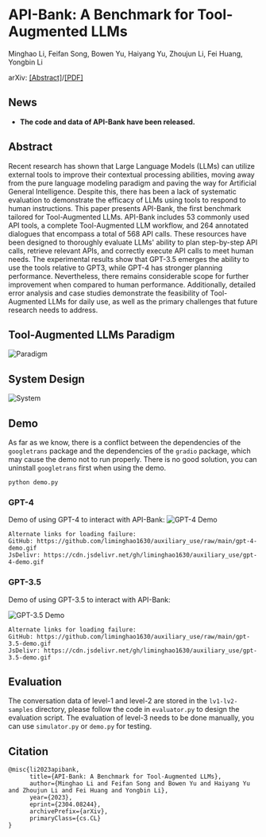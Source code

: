 # API-Bank: A Benchmark for Tool-Augmented LLMs
Minghao Li, Feifan Song, Bowen Yu, Haiyang Yu, Zhoujun Li, Fei Huang, Yongbin Li

arXiv: [[Abstract]](https://arxiv.org/abs/2304.08244)/[[PDF]](https://arxiv.org/pdf/2304.08244.pdf)
<!-- PDF: [API-Bank-arxiv-version.pdf](API-Bank-arxiv-version.pdf)
 -->


## News
- **The code and data of API-Bank have been released.**
 
## Abstract

Recent research has shown that Large Language Models (LLMs) can utilize external tools to improve their contextual processing abilities, moving away from the pure language modeling paradigm and paving the way for Artificial General Intelligence. Despite this, there has been a lack of systematic evaluation to demonstrate the efficacy of LLMs using tools to respond to human instructions. This paper presents API-Bank, the first benchmark tailored for Tool-Augmented LLMs. API-Bank includes 53 commonly used API tools, a complete Tool-Augmented LLM workflow, and 264 annotated dialogues that encompass a total of 568 API calls. These resources have been designed to thoroughly evaluate LLMs' ability to plan step-by-step API calls, retrieve relevant APIs, and correctly execute API calls to meet human needs. The experimental results show that GPT-3.5 emerges the ability to use the tools relative to GPT3, while GPT-4 has stronger planning performance. Nevertheless, there remains considerable scope for further improvement when compared to human performance. Additionally, detailed error analysis and case studies demonstrate the feasibility of Tool-Augmented LLMs for daily use, as well as the primary challenges that future research needs to address.

## Tool-Augmented LLMs Paradigm

![Paradigm](https://cdn.jsdelivr.net/gh/liminghao1630/auxiliary_use/figures/flowchart.png)

## System Design

![System](https://cdn.jsdelivr.net/gh/liminghao1630/auxiliary_use/figures/system.png)

## Demo
As far as we know, there is a conflict between the dependencies of the `googletrans` package and the dependencies of the `gradio` package, which may cause the demo not to run properly. There is no good solution, you can uninstall `googletrans` first when using the demo.

```
python demo.py
```

### GPT-4
Demo of using GPT-4 to interact with API-Bank:
![GPT-4 Demo](https://github.com/liminghao1630/auxiliary_use/raw/main/gpt-4-demo.gif)
```
Alternate links for loading failure:
GitHub: https://github.com/liminghao1630/auxiliary_use/raw/main/gpt-4-demo.gif
JsDelivr: https://cdn.jsdelivr.net/gh/liminghao1630/auxiliary_use/gpt-4-demo.gif
```

### GPT-3.5
Demo of using GPT-3.5 to interact with API-Bank:

![GPT-3.5 Demo](https://github.com/liminghao1630/auxiliary_use/raw/main/gpt-3.5-demo.gif)
```
Alternate links for loading failure:
GitHub: https://github.com/liminghao1630/auxiliary_use/raw/main/gpt-3.5-demo.gif
JsDelivr: https://cdn.jsdelivr.net/gh/liminghao1630/auxiliary_use/gpt-3.5-demo.gif
```


## Evaluation

The conversation data of level-1 and level-2 are stored in the `lv1-lv2-samples` directory, please follow the code in `evaluator.py` to design the evaluation script.
The evaluation of level-3 needs to be done manually, you can use `simulator.py` or `demo.py` for testing.



## Citation

```
@misc{li2023apibank,
      title={API-Bank: A Benchmark for Tool-Augmented LLMs}, 
      author={Minghao Li and Feifan Song and Bowen Yu and Haiyang Yu and Zhoujun Li and Fei Huang and Yongbin Li},
      year={2023},
      eprint={2304.08244},
      archivePrefix={arXiv},
      primaryClass={cs.CL}
}
```

